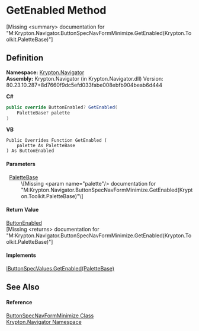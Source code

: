 # GetEnabled Method


\[Missing &lt;summary&gt; documentation for "M:Krypton.Navigator.ButtonSpecNavFormMinimize.GetEnabled(Krypton.Toolkit.PaletteBase)"\]



## Definition
**Namespace:** <a href="a21ac074-d119-3dc6-bd1c-d3a12c0128bc.md">Krypton.Navigator</a>  
**Assembly:** Krypton.Navigator (in Krypton.Navigator.dll) Version: 80.23.10.287+8d7660f9dc5efd033fabe008ebfb904beab6d444

**C#**
``` C#
public override ButtonEnabled? GetEnabled(
	PaletteBase? palette
)
```
**VB**
``` VB
Public Overrides Function GetEnabled ( 
	palette As PaletteBase
) As ButtonEnabled
```



#### Parameters
<dl><dt>  <a href="6da77fa5-1590-4646-f2ea-70002c922aee.md">PaletteBase</a></dt><dd>\[Missing &lt;param name="palette"/&gt; documentation for "M:Krypton.Navigator.ButtonSpecNavFormMinimize.GetEnabled(Krypton.Toolkit.PaletteBase)"\]</dd></dl>

#### Return Value
<a href="24c02604-16f9-4e88-a41c-ddf986ae10f8.md">ButtonEnabled</a>  
\[Missing &lt;returns&gt; documentation for "M:Krypton.Navigator.ButtonSpecNavFormMinimize.GetEnabled(Krypton.Toolkit.PaletteBase)"\]

#### Implements
<a href="f263b8da-3b42-60f5-3b6a-6ce5069cdcca.md">IButtonSpecValues.GetEnabled(PaletteBase)</a>  


## See Also


#### Reference
<a href="ec4d77c6-db72-3f69-2e7c-9534c34beebc.md">ButtonSpecNavFormMinimize Class</a>  
<a href="a21ac074-d119-3dc6-bd1c-d3a12c0128bc.md">Krypton.Navigator Namespace</a>  
